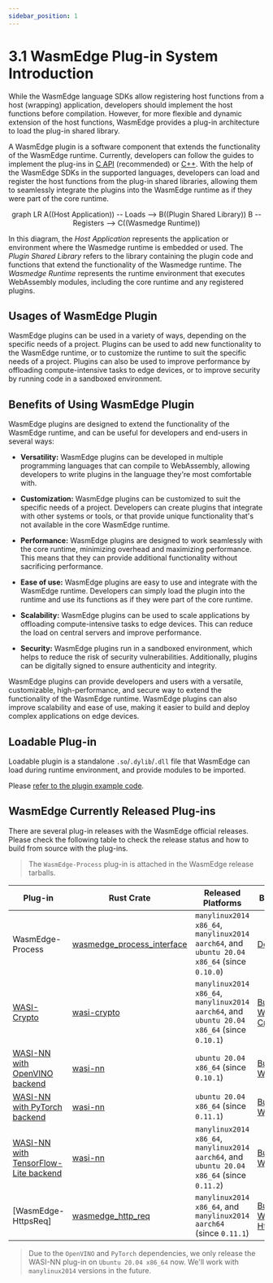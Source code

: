 ```yaml
---
sidebar_position: 1
---
```


# 3.1 WasmEdge Plug-in System Introduction

While the WasmEdge language SDKs allow registering host functions from a host (wrapping) application, developers should implement the host functions before compilation. However, for more flexible and dynamic extension of the host functions, WasmEdge provides a plug-in architecture to load the plug-in shared library.

A WasmEdge plugin is a software component that extends the functionality of the WasmEdge runtime. Currently, developers can follow the guides to implement the plug-ins in [C API](develop_plugin_c.md) (recommended) or [C++](develop_plugin_cpp.md). With the help of the WasmEdge SDKs in the supported languages, developers can load and register the host functions from the plug-in shared libraries, allowing them to seamlessly integrate the plugins into the WasmEdge runtime as if they were part of the core runtime.

<div style="text-align: center;">
  <div class="mermaid">
graph LR
    A((Host Application)) -- Loads --> B((Plugin Shared Library))
    B -- Registers --> C((Wasmedge Runtime))
  </div>
</div>


In this diagram, the *Host Application* represents the application or environment where the Wasmedge runtime is embedded or used. The *Plugin Shared Library* refers to the library containing the plugin code and functions that extend the functionality of the Wasmedge runtime. The *Wasmedge Runtime* represents the runtime environment that executes WebAssembly modules, including the core runtime and any registered plugins.

## Usages of WasmEdge Plugin

WasmEdge plugins can be used in a variety of ways, depending on the specific needs of a project. Plugins can be used to add new functionality to the WasmEdge runtime, or to customize the runtime to suit the specific needs of a project. Plugins can also be used to improve performance by offloading compute-intensive tasks to edge devices, or to improve security by running code in a sandboxed environment.

## Benefits of Using WasmEdge Plugin

WasmEdge plugins are designed to extend the functionality of the WasmEdge runtime, and can be useful for developers and end-users in several ways:

* **Versatility:** WasmEdge plugins can be developed in multiple programming languages that can compile to WebAssembly, allowing developers to write plugins in the language they're most comfortable with.

* **Customization:** WasmEdge plugins can be customized to suit the specific needs of a project. Developers can create plugins that integrate with other systems or tools, or that provide unique functionality that's not available in the core WasmEdge runtime.

* **Performance:** WasmEdge plugins are designed to work seamlessly with the core runtime, minimizing overhead and maximizing performance. This means that they can provide additional functionality without sacrificing performance.

* **Ease of use:** WasmEdge plugins are easy to use and integrate with the WasmEdge runtime. Developers can simply load the plugin into the runtime and use its functions as if they were part of the core runtime.

* **Scalability:** WasmEdge plugins can be used to scale applications by offloading compute-intensive tasks to edge devices. This can reduce the load on central servers and improve performance.

* **Security:** WasmEdge plugins run in a sandboxed environment, which helps to reduce the risk of security vulnerabilities. Additionally, plugins can be digitally signed to ensure authenticity and integrity.

WasmEdge plugins can provide developers and users with a versatile, customizable, high-performance, and secure way to extend the functionality of the WasmEdge runtime. WasmEdge plugins can also improve scalability and ease of use, making it easier to build and deploy complex applications on edge devices.

## Loadable Plug-in

Loadable plugin is a standalone `.so`/`.dylib`/`.dll` file that WasmEdge can load during runtime environment, and provide modules to be imported.

Please [refer to the plugin example code](https://github.com/WasmEdge/WasmEdge/tree/master/examples/plugin/get-string).

## WasmEdge Currently Released Plug-ins

There are several plug-in releases with the WasmEdge official releases.
Please check the following table to check the release status and how to build from source with the plug-ins.

> The `WasmEdge-Process` plug-in is attached in the WasmEdge release tarballs.

| Plug-in                                                                                                                     | Rust Crate                     | Released Platforms                                                                          | Build Steps                                                                                                     |
| --------------------------------------------------------------------------------------------------------------------------- | ------------------------------ | ------------------------------------------------------------------------------------------- | --------------------------------------------------------------------------------------------------------------- |
| WasmEdge-Process                                                                                                            | [wasmedge_process_interface][] | `manylinux2014 x86_64`, `manylinux2014 aarch64`, and `ubuntu 20.04 x86_64` (since `0.10.0`) | [Default](/contribute/source/os/linux)                                                                      |
| [WASI-Crypto]                                                                 | [wasi-crypto][]                | `manylinux2014 x86_64`, `manylinux2014 aarch64`, and `ubuntu 20.04 x86_64` (since `0.10.1`) | [Build With WASI-Crypto](/contribute/source/plugin/wasi_crypto)                                          |
| [WASI-NN with OpenVINO backend](/develop/rust/ai_inference/openvino)               | [wasi-nn][]                    | `ubuntu 20.04 x86_64` (since `0.10.1`)                                                      | [Build With WASI-NN](/contribute/source/plugin/was_nn#get-wasmedge-with-wasi-nn-plug-in-openvino-backend)  |
| [WASI-NN with PyTorch backend](/develop/rust/ai_inference/pytorch)                 | [wasi-nn][]                    | `ubuntu 20.04 x86_64` (since `0.11.1`)                                                      | [Build With WASI-NN](/contribute/source/plugin/was_nn#build-wasmedge-with-wasi-nn-pytorch-backend)   |
| [WASI-NN with TensorFlow-Lite backend](/develop/rust/ai_inference/pytorch) | [wasi-nn][]                    | `manylinux2014 x86_64`, `manylinux2014 aarch64`, and `ubuntu 20.04 x86_64` (since `0.11.2`) | [Build With WASI-NN](/contribute/source/plugin/was_nn#build-wasmedge-with-wasi-nn-tensorflow-lite-backend) |
| [WasmEdge-HttpsReq]                                                    | [wasmedge_http_req][]          | `manylinux2014 x86_64`, and `manylinux2014 aarch64` (since `0.11.1`)                        | [Build With WasmEdge-HttpsReq](/contribute/source/plugin/httpsreq)                               |

> Due to the `OpenVINO` and `PyTorch` dependencies, we only release the WASI-NN plug-in on `Ubuntu 20.04 x86_64` now. We'll work with `manylinux2014` versions in the future.

[wasmedge_process_interface]: https://crates.io/crates/wasmedge_process_interface
[wasi-crypto]: https://crates.io/crates/wasi-crypto
[wasi-nn]: https://crates.io/crates/wasi-nn
[wasmedge_http_req]: https://crates.io/crates/wasmedge_http_req
